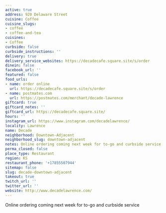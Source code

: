 ```yaml
---
active: true
address: 920 Delaware Street
cuisine: Coffee
cuisine_slugs:
- coffee
- coffee-and-tea
cuisines:
- Coffee
curbside: false
curbside_instructions: ''
delivery: true
delivery_service_websites: https://decadecafe.square.site/s/order
dinein: false
facebook_url: ''
featured: false
food_urls:
- name: order online
  url: https://decadecafe.square.site/s/order
- name: postmates.com
  url: https://postmates.com/merchant/decade-lawrence
giftcard: true
giftcard_notes: ''
giftcard_url: https://decadecafe.square.site/
hours: ''
instagram_url: https://www.instagram.com/decadelawrence/
locality: Lawrence
name: Decade
neighborhood: Downtown-Adjacent
neighborhood_slug: downtown-adjacent
notes: Online ordering coming next week for to-go and curbside service
perma_closed: false
place_type: Restaurant
region: KS
restaurant_phone: '+17855507944'
sitemap: false
slug: decade-downtown-adjacent
takeout: true
twitch_url: ''
twitter_url: ''
website: http://www.decadelawrence.com/
---
```


Online ordering coming next week for to-go and curbside service